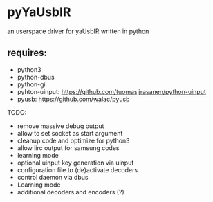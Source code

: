 pyYaUsbIR
=========

an userspace driver for yaUsbIR written in python

requires:
---------
 * python3
 * python-dbus
 * python-gi
 * pyhton-uinput: https://github.com/tuomasjjrasanen/python-uinput
 * pyusb: https://github.com/walac/pyusb

TODO:
 * remove massive debug output
 * allow to set socket as start argument
 * cleanup code and optimize for python3
 * allow lirc output for samsung codes
 * learning mode
 * optional uinput key generation via uinput
 * configuration file to (de)activate decoders
 * control daemon via dbus
 * Learning mode
 * additional decoders and encoders (?)
